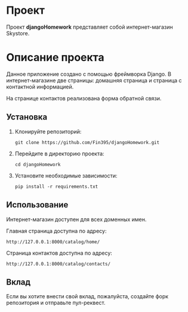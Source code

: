 # Проект 

Проект **djangoHomework** представляет собой интернет-магазин Skystore.

# Описание проекта

Данное приложение создано с помощью фреймворка Django. В интернет-магазине 
две страницы: домашняя страница и страница с контактной информацией.

На странице контактов реализована форма обратной связи.

## Установка

1. Клонируйте репозиторий:
   ```
   git clone https://github.com/Fin395/djangoHomework.git 
   ```
2. Перейдите в директорию проекта:
   ```
   cd djangoHomework
   ```
3. Установите необходимые зависимости:
   ```
   pip install -r requirements.txt
   ```

## Использование

Интернет-магазин доступен для всех доменных имен.

Главная страница доступна по адресу:

```
http://127.0.0.1:8000/catalog/home/

```

Страница контактов доступна по адресу:

```
http://127.0.0.1:8000/catalog/contacts/

```

## Вклад

Если вы хотите внести свой вклад, пожалуйста, создайте форк репозитория и отправьте пул-реквест.

